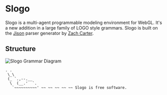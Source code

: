Slogo
=====

Slogo is a multi-agent programmable modeling environment for WebGL.  It's a new
addition in a large family of LOGO style grammars.  Slogo is built on the [Jison](http://zaach.github.com/jison/) parser generator by [Zach Carter](http://zaa.ch/).

Structure
---------
<img src="http://www.mediafire.com/imgbnc.php/9b80aee3375aa5e9a97aa49d9a2de82f32b3688138477c6255deab863ec1fd2d6g.jpg" alt="Slogo Grammar Diagram">

    . .
     \_\
     (_ `.,--.__
      \  (__.'  `.
       `~~~~~~~~~~' ~~ ~~ ~~ ~~ ~~ Slogo is free software.